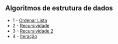 ## Algoritmos de estrutura de dados

- 1 - <a href="https://github.com/thalesluiz45/EDA/blob/main/src/main/java/org/example/OrdenarLista.java"> Ordenar Lista </a>
- 2 - <a href="https://github.com/thalesluiz45/EDA/blob/main/src/main/java/org/example/Recursividade.java"> Recursividade </a>
- 3 - <a href="https://github.com/thalesluiz45/EDA/blob/main/src/main/java/org/example/Recursividade2.java"> Recursividade 2 </a>
- 4 - <a href="https://github.com/thalesluiz45/EDA/blob/main/src/main/java/org/example/Iteracao.java"> Iteração </a>

